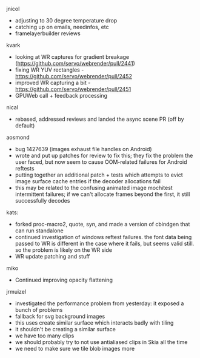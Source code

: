 jnicol
* adjusting to 30 degree temperature drop
* catching up on emails, needinfos, etc
* framelayerbuilder reviews

kvark
* looking at WR captures for gradient breakage (https://github.com/servo/webrender/pull/2441)
* fixing WR YUV rectangles - https://github.com/servo/webrender/pull/2452
* improved WR capturing a bit - https://github.com/servo/webrender/pull/2451
* GPUWeb call + feedback processing

nical
* rebased, addressed reviews and landed the async scene PR (off by default)

aosmond
* bug 1427639 (images exhaust file handles on Android)
* wrote and put up patches for review to fix this; they fix the problem the user faced, but now seem to cause OOM-related failures for Android reftests
* putting together an additional patch + tests which attempts to evict image surface cache entries if the decoder allocations fail
* this may be related to the confusing animated image mochitest intermittent failures; if we can't allocate frames beyond the first, it still successfully decodes

kats:
* forked proc-macro2, quote, syn, and made a version of cbindgen that can run standalone
* continued investigation of windows reftest failures. the font data being passed to WR is different in the case where it fails, but seems valid still. so the problem is likely on the WR side
* WR update patching and stuff

miko
* Continued improving opacity flattening

jrmuizel
* investigated the performance problem from yesterday: it exposed a bunch of problems
* fallback for svg background images
* this uses create similar surface which interacts badly with tiling
* it shouldn't be creating a similar surface
* we have too many clips
* we should probably try to not use antialiased clips in Skia all the time
* we need to make sure we tile blob images more
